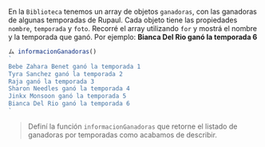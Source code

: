 En la `Biblioteca` tenemos un array de objetos `ganadoras`, con las ganadoras de algunas temporadas de Rupaul. Cada objeto tiene las propiedades `nombre`, `temporada` y `foto`.
Recorré el array utilizando `for` y mostrá el nombre y la temporada que ganó. Por ejemplo: **Bianca Del Rio ganó la temporada 6**

```js
ム informacionGanadoras()
`
Bebe Zahara Benet ganó la temporada 1
Tyra Sanchez ganó la temporada 2
Raja ganó la temporada 3
Sharon Needles ganó la temporada 4
Jinkx Monsoon ganó la temporada 5
Bianca Del Rio ganó la temporada 6
`
```

> Definí la función `informacionGanadoras` que retorne el listado de ganadoras por temporadas como acabamos de describir.